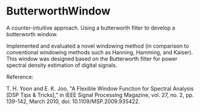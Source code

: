 # ButterworthWindow
A counter-intuitive approach. Using a butterworth filter to develop a butterworth window.

Implemented and evaluated a novel windowing method (in comparison to conventional windowing methods such as Hanning, Hamming, and
Kaiser). This window was designed based on the Butterworth filter for power spectral density estimation of digital signals.


Reference: 

T. H. Yoon and E. K. Joo, "A Flexible Window Function for Spectral Analysis [DSP Tips & Tricks]," in IEEE Signal Processing Magazine, vol. 27, no. 2, pp. 139-142, March 2010, doi: 10.1109/MSP.2009.935422.

